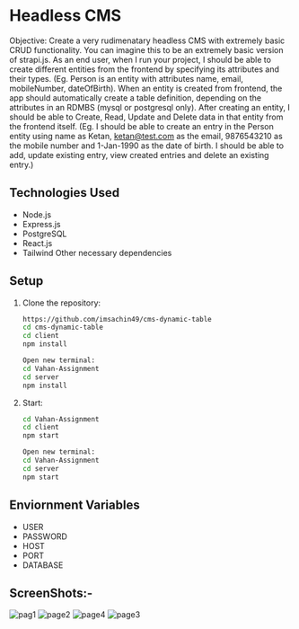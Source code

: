 # Headless CMS

Objective:
Create a very rudimenatary headless CMS with extremely basic CRUD functionality. You can imagine this to be an extremely basic version of strapi.js. As an end user, when I run your project, I should be able to create different entities from the frontend by specifying its attributes and their types. (Eg. Person is an entity with attributes name<string>, email<string>, mobileNumber<number>, dateOfBirth<Date>). When an entity is created from frontend, the app should automatically create a table definition, depending on the attributes in an RDMBS (mysql or postgresql only). After creating an entity, I should be able to Create, Read, Update and Delete data in that entity from the frontend itself. (Eg. I should be able to create an entry in the Person entity using name as Ketan, ketan@test.com as the email, 9876543210 as the mobile number and 1-Jan-1990 as the date of birth. I should be able to add, update existing entry, view created entries and delete an existing entry.)

## Technologies Used
- Node.js
- Express.js
- PostgreSQL
- React.js
- Tailwind
Other necessary dependencies

## Setup

1. Clone the repository:

   ```bash
   https://github.com/imsachin49/cms-dynamic-table
   cd cms-dynamic-table
   cd client
   npm install

   Open new terminal:
   cd Vahan-Assignment
   cd server
   npm install

2. Start:

   ```bash
   cd Vahan-Assignment
   cd client
   npm start

   Open new terminal:
   cd Vahan-Assignment
   cd server
   npm start

## Enviornment Variables

- USER
- PASSWORD
- HOST
- PORT
- DATABASE

## ScreenShots:-
![pag1](https://github.com/imsachin49/cms-dynamic-table/assets/108334265/e2f23fa4-623e-4bc9-bb3b-bf678ac9520e)
![page2](https://github.com/imsachin49/cms-dynamic-table/assets/108334265/498b5459-176a-487c-ac40-662c91d29045)
![page4](https://github.com/imsachin49/cms-dynamic-table/assets/108334265/4d884d54-b989-428c-b9e5-559e31fceadb)
![page3](https://github.com/imsachin49/cms-dynamic-table/assets/108334265/c4c6a21f-2de2-4d69-8f23-41ee3e017535)


